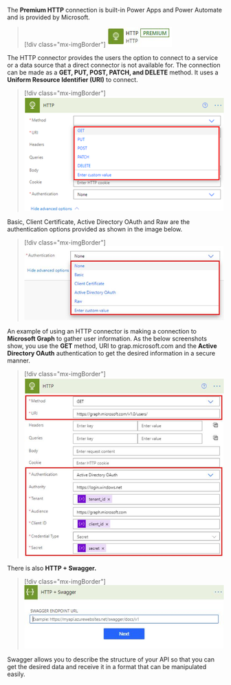 The **Premium HTTP** connection is built-in Power Apps and Power Automate and is provided by Microsoft.

> [!div class="mx-imgBorder"]
> [![Screenshot of the Premium H T T P connector.](../media/http-connector-icon.png)](../media/http-connector-icon.png#lightbox)

The HTTP connector provides the users the option to connect to a service or a data source that a direct connector is not available for. The connection can be made as a **GET, PUT, POST, PATCH, and DELETE** method. It uses a **Uniform Resource Identifier (URI)** to connect.

> [!div class="mx-imgBorder"]
> [![Screenshot of the connection with method list.](../media/method.png)](../media/method.png#lightbox)

Basic, Client Certificate, Active Directory OAuth and Raw are the authentication options provided as shown in the image below.

> [!div class="mx-imgBorder"]
> [![Screenshot of the authentication options available.](../media/http-autentication.png)](../media/http-autentication.png#lightbox)

An example of using an HTTP connector is making a connection to **Microsoft Graph** to gather user information. As the below screenshots show, you use the **GET** method, URI to grap.microsoft.com and the **Active Directory OAuth** authentication to get the desired information in a secure manner.

> [!div class="mx-imgBorder"]
> [![Screenshot example of the H T T P connector making a connection to Microsoft Graph.](../media/graph-http.png)](../media/graph-http.png#lightbox)

There is also **HTTP + Swagger.**

> [!div class="mx-imgBorder"]
> [![Screenshot of the H T T P + Swagger Endpoint U R L.](../media/http-swagger.png)](../media/http-swagger.png#lightbox)

Swagger allows you to describe the structure of your API so that you can get the desired data and receive it in a format that can be manipulated easily.
